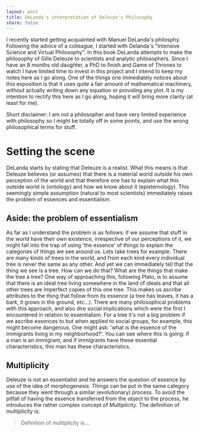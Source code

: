 ```yaml
---
layout: post
title: DeLanda's interpretation of Deleuze's Philosophy
share: false
---
```


I recently started getting acquainted with Manuel DeLanda's philosphy.
Following the advice of a colleague, I started with Delanda's "Intensive
Science and Virtual Philosophy". In this book DeLanda attempts to make the
philosophy of Gille Deleuze to scientists and analytic philosophers. Since I
have an 8 months old daughter, a PhD to finish and Game of Thrones to watch I
have limited time to invest in this project and I intend to keep my notes here
as I go along. One of the things one immediately notices about this exposition
is that it uses quite a  fair amount of mathematical machinery, without
actually writing down any equation or providing any plot. It is my intention to
rectify this here as I go along, hoping it will bring more clarity (at least
for me). 

Short disclaimer: I am not a philosopher and have very limited experience with
philosophy so I might be totally off in some points, and use the wrong
philosophical terms for stuff.

# Setting the scene

DeLanda starts by stating that Deleuze is a realist. What this means is that
Deleuze believes (or assumes) that there is a material world outside his
own perception of the world and that therefore one has to explain what this
outside world is (ontology) and how we know about it (epistemology). This
seemingly simple assumption (natural to most scientists) immediately raises the
problem of essences and essentialism. 

## Aside: the problem of essentialism

As far as I understand the problem is as follows: if we assume that stuff in
the world have their own existence, irrespective of our perceptions of it, we
might fall into the trap of using 'the essence' of things to explain the
categories of things we see around us. Lets take trees for example. There are
many kinds of trees in the world, and from each kind every individual tree is
never the same as any other. And yet we can immediately tell that the thing we
see is a tree. How can we do that? What are the things that make the tree a
tree? One way of approaching this, following Plato, is to assume that there is
an ideal tree living somewhere in the land of ideals and that all other trees
are imperfect copies of this one tree. This makes us ascribe attributes to the
thing that follow from its essence (a tree has leaves, it has a bark, it grows
in the ground, etc...). There are many philosophical problems with this
approach, and also dire social implications which were the first I encountered
in relation to essentialism. For a tree it's not a big problem if we ascribe
essences to but when applied to social groups, for example, this might become
dangerous. One might ask: 'what is the essence of the immigrants living in my
neighborhood?'. You can see where this is going: if a man is an immigrant, and
if immigrants have these essential characteristics, this man has these
characteristics. 

## Multiplicity

Deleuze is not an essentialist and he answers the question of essence by use of
the idea of morphogenesis. Things can be put in the same category because they
went through a similar (evolutionary) process. To avoid the pitfall of having
the essence transferred from the object to the process, he introduces the
rather complex concept of _Multiplicity_. The definition of multiplicity is:

>  Definition of multiplicity is....
